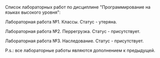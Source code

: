 Список лабораторных работ по дисциплине "Программирование на языках высокого уровня":

Лабораторная работа №1. Классы. Статус - утеряна.

Лабораторная работа №2. Перрегрузка. Статус - присутствует.

Лабораторная работа №3. Наследование. Статус - присутствует.

P.s.: все лабораторные работы являются дополнением к предыдущей.
